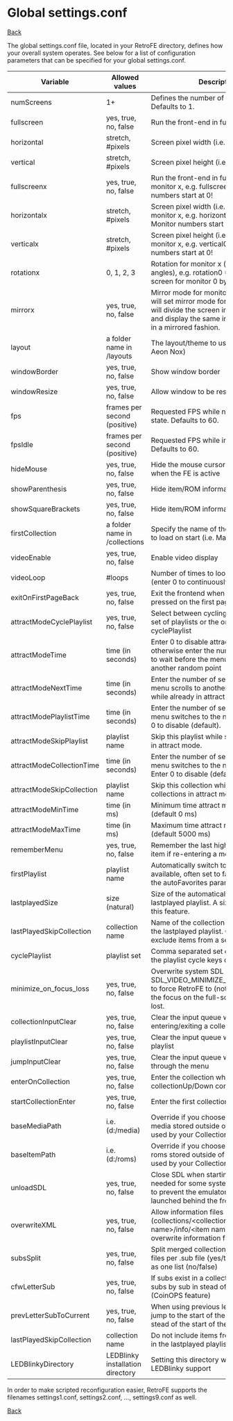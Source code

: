 # Global settings.conf
[Back](readme)


The global settings.conf file, located in your RetroFE directory,
defines how your overall system operates. See below for a list of
configuration parameters that can be specified for your global
settings.conf.

| Variable                  | Allowed values                   | Description                                                                                                                                                                              |
|---------------------------|----------------------------------|------------------------------------------------------------------------------------------------------------------------------------------------------------------------------------------|
| numScreens                | 1+                               | Defines the number of monitors used. Defaults to 1.                                                                                                                                      |
| fullscreen                | yes, true, no, false             | Run the front-end in fullscreen                                                                                                                                                          |
| horizontal                | stretch, #pixels                 | Screen pixel width (i.e. 1920)                                                                                                                                                           |
| vertical                  | stretch, #pixels                 | Screen pixel height (i.e. 1080)                                                                                                                                                          |
| fullscreenx               | yes, true, no, false             | Run the front-end in fullscreen on monitor x, e.g. fullscreen0 = no. Monitor numbers start at 0!                                                                                         |
| horizontalx               | stretch, #pixels                 | Screen pixel width (i.e. 1920) for monitor x, e.g. horizontal0 = 1920. Monitor numbers start at 0!                                                                                       |
| verticalx                 | stretch, #pixels                 | Screen pixel height (i.e. 1080) for monitor x, e.g. vertical0 = 1080. Monitor numbers start at 0!                                                                                        |
| rotationx                 | 0, 1, 2, 3                       | Rotation for monitor x (in 90 degree angles), e.g. rotation0 = 1 will rotate the screen for monitor 0 by 90 degrees.                                                                     |
| mirrorx                   | yes, true, no, false             | Mirror mode for monitor x, e.g. mirror0 will set mirror mode for monitor 0. This will divide the screen into two halves, and display the same images in each half in a mirrored fashion. |
| layout                    | a folder name in /layouts        | The layout/theme to use for RetroFE (i.e. Aeon Nox)                                                                                                                                      |
| windowBorder              | yes, true, no, false             | Show window border                                                                                                                                                                       |
| windowResize              | yes, true, no, false             | Allow window to be resized                                                                                                                                                               |
| fps                       | frames per second (positive)     | Requested FPS while not in the idle state. Defaults to 60.                                                                                                                               |
| fpsIdle                   | frames per second (positive)     | Requested FPS while in the idle state. Defaults to 60.                                                                                                                                   |
| hideMouse                 | yes, true, no, false             | Hide the mouse cursor on the screen when the FE is active                                                                                                                                |
| showParenthesis           | yes, true, no, false             | Hide item/ROM information between ()                                                                                                                                                     |
| showSquareBrackets        | yes, true, no, false             | Hide item/ROM information between \[\]                                                                                                                                                   |
| firstCollection           | a folder name in /collections    | Specify the name of the first collection to load on start (i.e. Main)                                                                                                                    |
| videoEnable               | yes, true, no, false             | Enable video display                                                                                                                                                                     |
| videoLoop                 | #loops                           | Number of times to loop video playback (enter 0 to continuously loop)                                                                                                                    |
| exitOnFirstPageBack       | yes, true, no, false             | Exit the frontend when the back button is pressed on the first page                                                                                                                      |
| attractModeCyclePlaylist  | yes, true, no, false             | Select between cycling through the full set of playlists or the ones defined in the cyclePlaylist                                                                                        |
| attractModeTime           | time (in seconds)                | Enter 0 to disable attract mode, otherwise enter the number of seconds to wait before the menu scrolls to another random point                                                           |
| attractModeNextTime       | time (in seconds)                | Enter the number of seconds before the menu scrolls to another random point while already in attract mode                                                                                |
| attractModePlaylistTime   | time (in seconds)                | Enter the number of seconds before the menu switches to the next playlist. Enter 0 to disable (default).                                                                                 |
| attractModeSkipPlaylist   | playlist name                    | Skip this playlist while switching playlist in attract mode.                                                                                                                             |
| attractModeCollectionTime | time (in seconds)                | Enter the number of seconds before the menu switches to the next collection. Enter 0 to disable (default).                                                                               |
| attractModeSkipCollection | playlist name                    | Skip this collection while switching collections in attract mode.                                                                                                                        |
| attractModeMinTime        | time (in ms)                     | Minimum time attract mode will scroll (default 0 ms)                                                                                                                                     |
| attractModeMaxTime        | time (in ms)                     | Maximum time attract mode will scroll (default 5000 ms)                                                                                                                                  |
| rememberMenu              | yes, true, no, false             | Remember the last highlighted menu item if re-entering a menu                                                                                                                            |
| firstPlaylist             | playlist name                    | Automatically switch to this playlist if it is available, often set to favorites. Replaces the autoFavorites parameter.                                                                  |
| lastplayedSize            | size (natural)                   | Size of the automatically generated lastplayed playlist. A size of 0 disabled this feature.                                                                                              |
| lastPlayedSkipCollection  | collection name                  | Name of the collection not included in the lastplayed playlist. Generally used to exclude items from a settings collection.                                                              |
| cyclePlaylist             | playlist set                     | Comma separated set of playlists that the playlist cycle keys cycle through.                                                                                                             |
| minimize_on_focus_loss    | yes, true, no, false             | Overwrite system SDL default for SDL_VIDEO_MINIMIZE_ON_FOCUS_LOSS to force RetroFE to (not) minimize when the focus on the full-screen window is lost.                                   |
| collectionInputClear      | yes, true, no, false             | Clear the input queue when entering/exiting a collection                                                                                                                                 |
| playlistInputClear        | yes, true, no, false             | Clear the input queue when changing playlist                                                                                                                                             |
| jumpInputClear            | yes, true, no, false             | Clear the input queue when jumping through the menu                                                                                                                                      |
| enterOnCollection         | yes, true, no, false             | Enter the collection when using collectionUp/Down controls                                                                                                                               |
| startCollectionEnter      | yes, true, no, false             | Enter the first collection RetroFE boot                                                                                                                                                  |
| baseMediaPath             | i.e.(d:/media)                   | Override if you choose to have your media stored outside of RetroFE. Can be used by your Collection Settings.conf.                                                                       |
| baseItemPath              | i.e.(d:/roms)                    | Override if you choose to have your roms stored outside of RetroFE. Can be used by your Collection Settings.conf.                                                                        |
| unloadSDL                 | yes, true, no, false             | Close SDL when starting a game. This is needed for some systems like RetroPie to prevent the emulator from being launched behind the front-end.                                          |
| overwriteXML              | yes, true, no, false             | Allow information files (collections/\<collection name>/info/\<item name>.conf) to overwrite information from meta.db                                                                    |
| subsSplit                 | yes, true, no, false             | Split merged collections based on .sub files per .sub file (yes/true) or sort them as one list (no/false)                                                                                |
| cfwLetterSub              | yes, true, no, false             | If subs exist in a collection, jump those subs by sub in stead of by letter (CoinOPS feature)                                                                                            |
| prevLetterSubToCurrent    | yes, true, no, false             | When using previous letter control, it will jump to the start of the current letter in stead of the start of the previous one                                                            |
| lastPlayedSkipCollection  | collection name                  | Do not include items from this collection in the lastplayed playlist                                                                                                                     |
| LEDBlinkyDirectory        | LEDBlinky installation directory | Setting this directory will enable LEDBlinky support                                                                                                                                     |

In order to make scripted reconfiguration easier, RetroFE supports the
filenames settings1.conf, settings2.conf, ..., settings9.conf as well.

[Back](readme)
